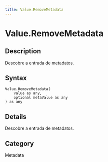 ```yaml
---
title: Value.RemoveMetadata
---
```


# Value.RemoveMetadata


## Description

Descobre a entrada de metadatos.


## Syntax

```powerquery
Value.RemoveMetadata(
    value as any,
    optional metaValue as any
) as any
```


## Details

Descobre a entrada de metadatos.



## Category
Metadata
